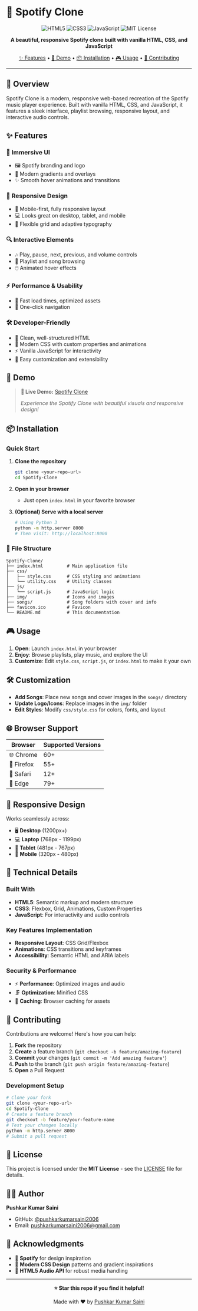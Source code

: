 # 🔖 Spotify Clone

<div align="center">

![HTML5](https://img.shields.io/badge/HTML5-E34F26?style=for-the-badge&logo=html5&logoColor=white)
![CSS3](https://img.shields.io/badge/CSS3-1572B6?style=for-the-badge&logo=css3&logoColor=white)
![JavaScript](https://img.shields.io/badge/JavaScript-F7DF1E?style=for-the-badge&logo=javascript&logoColor=black)
![MIT License](https://img.shields.io/badge/License-MIT-green.svg?style=for-the-badge)

**A beautiful, responsive Spotify clone built with vanilla HTML, CSS, and JavaScript**

[✨ Features](#-features) • [🚀 Demo](#-demo) • [📦 Installation](#-installation) • [🎮 Usage](#-usage) • [🤝 Contributing](#-contributing)

</div>

---

## 🌟 Overview

Spotify Clone is a modern, responsive web-based recreation of the Spotify music player experience. Built with vanilla HTML, CSS, and JavaScript, it features a sleek interface, playlist browsing, responsive layout, and interactive audio controls.

## ✨ Features

### 🎵 **Immersive UI**
- 🖼️ Spotify branding and logo
- 🎨 Modern gradients and overlays
- ✨ Smooth hover animations and transitions

### 📱 **Responsive Design**
- 📱 Mobile-first, fully responsive layout
- 💻 Looks great on desktop, tablet, and mobile
- 🧩 Flexible grid and adaptive typography

### 🔍 **Interactive Elements**
- 🎶 Play, pause, next, previous, and volume controls
- 📂 Playlist and song browsing
- 🖱️ Animated hover effects

### ⚡ **Performance & Usability**
- 🚀 Fast load times, optimized assets
- 🎯 One-click navigation

### 🛠️ **Developer-Friendly**
- 📝 Clean, well-structured HTML
- 🎨 Modern CSS with custom properties and animations
- ⚡ Vanilla JavaScript for interactivity
- 🔧 Easy customization and extensibility

## 🚀 Demo

> **🌟 Live Demo:** [Spotify Clone](https://spotify-clone-pushkarkumarsaini2006.vercel.app)
> 
> *Experience the Spotify Clone with beautiful visuals and responsive design!*

## 📦 Installation

### Quick Start

1. **Clone the repository**
   ```bash
   git clone <your-repo-url>
   cd Spotify-Clone
   ```

2. **Open in your browser**
   - Just open `index.html` in your favorite browser

3. **(Optional) Serve with a local server**
   ```bash
   # Using Python 3
   python -m http.server 8000
   # Then visit: http://localhost:8000
   ```

### 📁 File Structure
```
Spotify-Clone/
├── index.html         # Main application file
├── css/
│   ├── style.css      # CSS styling and animations
│   └── utility.css    # Utility classes
├── js/
│   └── script.js      # JavaScript logic
├── img/               # Icons and images
├── songs/             # Song folders with cover and info
├── favicon.ico        # Favicon
└── README.md          # This documentation
```

## 🎮 Usage

1. **Open**: Launch `index.html` in your browser
2. **Enjoy**: Browse playlists, play music, and explore the UI
3. **Customize**: Edit `style.css`, `script.js`, or `index.html` to make it your own

## 🛠️ Customization

- **Add Songs**: Place new songs and cover images in the `songs/` directory
- **Update Logo/Icons**: Replace images in the `img/` folder
- **Edit Styles**: Modify `css/style.css` for colors, fonts, and layout

## 🌐 Browser Support

| Browser | Supported Versions |
|---------|-------------------|
| 🌐 Chrome | 60+ |
| 🦊 Firefox | 55+ |
| 🧭 Safari | 12+ |
| 📘 Edge | 79+ |

## 📱 Responsive Design

Works seamlessly across:
- 🖥️ **Desktop** (1200px+)
- 💻 **Laptop** (768px - 1199px)
- 📱 **Tablet** (481px - 767px)
- 📱 **Mobile** (320px - 480px)

## 🔧 Technical Details

### Built With
- **HTML5**: Semantic markup and modern structure
- **CSS3**: Flexbox, Grid, Animations, Custom Properties
- **JavaScript**: For interactivity and audio controls

### Key Features Implementation
- **Responsive Layout**: CSS Grid/Flexbox
- **Animations**: CSS transitions and keyframes
- **Accessibility**: Semantic HTML and ARIA labels

### Security & Performance
- ⚡ **Performance**: Optimized images and audio
- 🗜️ **Optimization**: Minified CSS
- 💾 **Caching**: Browser caching for assets

## 🤝 Contributing

Contributions are welcome! Here's how you can help:

1. **Fork** the repository
2. **Create** a feature branch (`git checkout -b feature/amazing-feature`)
3. **Commit** your changes (`git commit -m 'Add amazing feature'`)
4. **Push** to the branch (`git push origin feature/amazing-feature`)
5. **Open** a Pull Request

### Development Setup

```bash
# Clone your fork
git clone <your-repo-url>
cd Spotify-Clone
# Create a feature branch
git checkout -b feature/your-feature-name
# Test your changes locally
python -m http.server 8000
# Submit a pull request
```

## 📝 License

This project is licensed under the **MIT License** - see the [LICENSE](LICENSE) file for details.

## 👨‍💻 Author

**Pushkar Kumar Saini**
- GitHub: [@pushkarkumarsaini2006](https://github.com/pushkarkumarsaini2006)
- Email: pushkarkumarsaini2006@gmail.com

## 🙏 Acknowledgments

- 🎨 **Spotify** for design inspiration
- 🌈 **Modern CSS Design** patterns and gradient inspirations
- 💾 **HTML5 Audio API** for robust media handling

---

<div align="center">

**⭐ Star this repo if you find it helpful!**

Made with ❤️ by [Pushkar Kumar Saini](https://github.com/pushkarkumarsaini2006)

</div>